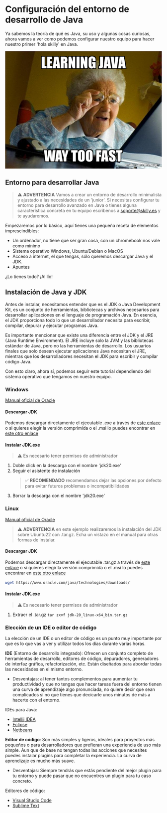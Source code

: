 # Configuración del entorno de desarrollo de Java

Ya sabemos la teoría de qué es Java, su uso y algunas cosas curiosas, ahora vamos a ver como podemos configurar nuestro equipo para hacer nuestro primer 'hola skilly' en Java.

![meme java](../../img/meme-java3.jpg)

## Entorno para desarrollar Java

> :warning: **ADVERTENCIA** Vamos a crear un entorno de desarrollo minimalista y ajustado a las necesidades de un 'junior'. Si necesitas configurar tu entorno para desarrollo avanzado en Java o tienes alguna característica concreta en tu equipo escríbenos a soporte@skilly.es y te ayudaremos.

Empezaremos por lo básico, aquí tienes una pequeña receta de elementos imprescindibles:

- Un ordenador, no tiene que ser gran cosa, con un chromebook nos vale como mínimo
- Sistema operativo Windows, Ubuntu/Debian o MacOS
- Acceso a internet, el que tengas, sólo queremos descargar Java y el JDK.
- Apuntes

¿Lo tienes todo? ¡Al lío!

## Instalación de Java y JDK

Antes de instalar, necesitamos entender que es el JDK o Java Development Kit, es un conjunto de herramientas, bibliotecas y archivos necesarios para desarrollar aplicaciones en el lenguaje de programación Java. En esencia, el JDK proporciona todo lo que un desarrollador necesita para escribir, compilar, depurar y ejecutar programas Java.

Es importante mencionar que existe una diferencia entre el JDK y el JRE (Java Runtime Environment). El JRE incluye solo la JVM y las bibliotecas estándar de Java, pero no las herramientas de desarrollo. Los usuarios finales que solo desean ejecutar aplicaciones Java necesitan el JRE, mientras que los desarrolladores necesitan el JDK para escribir y compilar código Java.

Con esto claro, ahora sí, podemos seguir este tutorial dependiendo del sistema operativo que tengamos en nuestro equipo.

### Windows

[Manual oficial de Oracle](https://docs.oracle.com/en/java/javase/20/install/installation-jdk-microsoft-windows-platforms.html#GUID-A7E27B90-A28D-4237-9383-A58B416071CA)

#### Descargar JDK

Podemos descargar directamente el ejecutable .exe a través de [este enlace](https://download.oracle.com/java/21/latest/jdk-21_windows-x64_bin.exe) o si quieres elegir la versión comprimida o el .msi lo puedes encontrar en [este otro enlace](https://www.oracle.com/java/technologies/downloads/#jdk21-windows)

#### Instalar JDK.exe

> :warning: Es necesario tener permisos de administrador

1. Doble click en la descarga con el nombre 'jdk20.exe'
2. Seguir el asistente de instalación
   > :white_check_mark: **RECOMENDADO** recomendamos dejar las opciones por defecto para evitar futuros problemas o incompatibilidades
3. Borrar la descarga con el nombre 'jdk20.exe'

### Linux

[Manual oficial de Oracle](https://docs.oracle.com/en/java/javase/20/install/installation-jdk-linux-platforms.html#GUID-737A84E4-2EFF-4D38-8E60-3E29D1B884B8)

> :warning: **ADVERTENCIA** en este ejemplo realizaremos la instalación del JDK sobre Ubuntu22 con .tar.gz. Echa un vistazo en el manual para otras formas de instalar.

#### Descargar JDK

Podemos descargar directamente el ejecutable .tar.gz a través de [este enlace](https://download.oracle.com/java/21/latest/jdk-21_linux-x64_bin.tar.gz) o si quieres elegir la versión comprimida o el .msi lo puedes encontrar en [este otro enlace](https://www.oracle.com/java/technologies/downloads/)

```sh
wget https://www.oracle.com/java/technologies/downloads/
```

#### Instalar JDK.exe

> :warning: Es necesario tener permisos de administrador

1. Extraer el .tar.gz
   ``tar zxvf jdk-20_linux-x64_bin.tar.gz``

### Elección de un IDE o editor de código

La elección de un IDE o un editor de código es un punto muy importante por que es lo que vas a ver y utilizar todos los días durante varias horas.

**IDE** (Entorno de desarrollo integrado): Ofrecen un conjunto completo de herramientas de desarrollo, editores de código, depuradores, generadores de interfaz gráfica, refactorización, etc. Están diseñados para abordar todas las necesidades en el mismo entorno.

- Desventajas: al tener tantos complementos para aumentar tu productividad y que no tengas que hacer tareas fuera del entorno tienen una curva de aprendizaje algo pronunciada, no quiere decir que sean complicados si no que tienes que decicarle unos minutos de más a hacerte con el entorno.

IDEs para Java:

- [Intellij IDEA](https://www.jetbrains.com/idea/)
- [Eclipse](https://www.eclipse.org/downloads/)
- [Netbeans](https://netbeans.apache.org/)

**Editor de código**: Son más simples y ligeros, ideales para proyectos más pequeños o para desarrolladores que prefieran una experiencia de uso más simple. Aun que de base no tengan todas las acciones que necesites puedes instalar plugins para completar la experiencia. La curva de aprendizaje es mucho más suave.

- Desventajas: Siempre tendrás que estás pendiente del mejor plugin para tu entorno y puede pasar que no encuentres un plugin para tu caso concreto.

Editores de código:

- [Visual Studio Code](https://code.visualstudio.com/)
- [Sublime Text](https://www.sublimetext.com/)